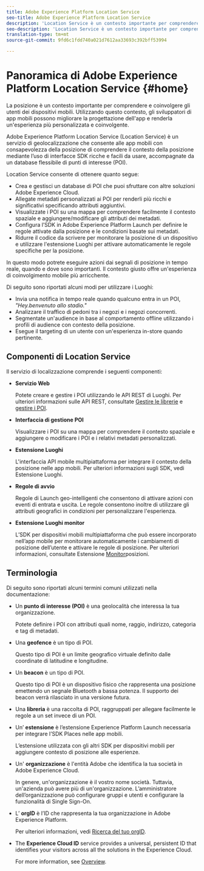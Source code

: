 ```yaml
---
title: Adobe Experience Platform Location Service
seo-title: Adobe Experience Platform Location Service
description: 'Location Service è un contesto importante per comprendere il coinvolgimento degli utenti di dispositivi mobili. Utilizzando questo contesto, gli sviluppatori di app mobili possono migliorare la progettazione dell''app e renderla un''esperienza più personalizzata e coinvolgente. '
seo-description: 'Location Service è un contesto importante per comprendere il coinvolgimento degli utenti di dispositivi mobili. Utilizzando questo contesto, gli sviluppatori di app mobili possono migliorare la progettazione dell''app e renderla un''esperienza più personalizzata e coinvolgente. '
translation-type: tm+mt
source-git-commit: 9fd6c1fdd740a021d7612aa33693c392bff53994

---
```



# Panoramica di Adobe Experience Platform Location Service {#home}

La posizione è un contesto importante per comprendere e coinvolgere gli utenti dei dispositivi mobili. Utilizzando questo contesto, gli sviluppatori di app mobili possono migliorare la progettazione dell'app e renderla un'esperienza più personalizzata e coinvolgente.

Adobe Experience Platform Location Service (Location Service) è un servizio di geolocalizzazione che consente alle app mobili con consapevolezza della posizione di comprendere il contesto della posizione mediante l’uso di interfacce SDK ricche e facili da usare, accompagnate da un database flessibile di punti di interesse (POI).

Location Service consente di ottenere quanto segue:

* Crea e gestisci un database di POI che puoi sfruttare con altre soluzioni Adobe Experience Cloud.
* Allegate metadati personalizzati ai POI per renderli più ricchi e significativi specificando attributi aggiuntivi.
* Visualizzate i POI su una mappa per comprendere facilmente il contesto spaziale e aggiungere/modificare gli attributi dei metadati.
* Configura l’SDK in Adobe Experience Platform Launch per definire le regole attivate dalla posizione e le condizioni basate sui metadati.
* Ridurre il codice da scrivere per monitorare la posizione di un dispositivo e utilizzare l'estensione Luoghi per attivare automaticamente le regole specifiche per la posizione.

In questo modo potrete eseguire azioni dai segnali di posizione in tempo reale, quando e dove sono importanti. Il contesto giusto offre un'esperienza di coinvolgimento mobile più arricchente.

Di seguito sono riportati alcuni modi per utilizzare i Luoghi:

* Invia una notifica in tempo reale quando qualcuno entra in un POI, *"Hey.benvenuto allo stadio."*
* Analizzare il traffico di pedoni tra i negozi e i negozi concorrenti.
* Segmentate un'audience in base al comportamento offline utilizzando i profili di audience con contesto della posizione.
* Esegue il targeting di un utente con un'esperienza in-store quando pertinente.

## Componenti di Location Service

Il servizio di localizzazione comprende i seguenti componenti:

* **Servizio Web**

   Potete creare e gestire i POI utilizzando le API REST di Luoghi. Per ulteriori informazioni sulle API REST, consultate [Gestire le librerie](/help/web-service-api/api-usage/manage-libraries/manage-libraries.md) e [gestire i POI](/help/web-service-api/api-usage/manage-pois/manage-pois.md).

* **Interfaccia di gestione POI**

   Visualizzare i POI su una mappa per comprendere il contesto spaziale e aggiungere o modificare i POI e i relativi metadati personalizzati.

* **Estensione Luoghi**

   L'interfaccia API mobile multipiattaforma per integrare il contesto della posizione nelle app mobili. Per ulteriori informazioni sugli SDK, vedi Estensione [](/help/places-ext-aep-sdks/places-extension/places-extension.md)Luoghi.

* **Regole di avvio**

   Regole di Launch geo-intelligenti che consentono di attivare azioni con eventi di entrata e uscita. Le regole consentono inoltre di utilizzare gli attributi geografici in condizioni per personalizzare l'esperienza.

* **Estensione Luoghi monitor**

   L’SDK per dispositivi mobili multipiattaforma che può essere incorporato nell’app mobile per monitorare automaticamente i cambiamenti di posizione dell’utente e attivare le regole di posizione. Per ulteriori informazioni, consultate Estensione [Monitor](/help/places-ext-aep-sdks/places-monitor-extension/places-monitor-extension.md)posizioni.

## Terminologia

Di seguito sono riportati alcuni termini comuni utilizzati nella documentazione:

* Un **punto di interesse (POI)** è una geolocalità che interessa la tua organizzazione.

   Potete definire i POI con attributi quali nome, raggio, indirizzo, categoria e tag di metadati.

* Una **geofence** è un tipo di POI.

   Questo tipo di POI è un limite geografico virtuale definito dalle coordinate di latitudine e longitudine.

* Un **beacon** è un tipo di POI.

   Questo tipo di POI è un dispositivo fisico che rappresenta una posizione emettendo un segnale Bluetooth a bassa potenza. Il supporto dei beacon verrà rilasciato in una versione futura.

* Una **libreria** è una raccolta di POI, raggruppati per allegare facilmente le regole a un set invece di un POI.

* Un’ **estensione** è l’estensione Experience Platform Launch necessaria per integrare l’SDK Places nelle app mobili.

   L’estensione utilizzata con gli altri SDK per dispositivi mobili per aggiungere contesto di posizione alle esperienze.

* Un' **organizzazione** è l'entità Adobe che identifica la tua società in Adobe Experience Cloud.

   In genere, un'organizzazione è il vostro nome società. Tuttavia, un'azienda può avere più di un'organizzazione. L’amministratore dell’organizzazione può configurare gruppi e utenti e configurare la funzionalità di Single Sign-On.

* L’ **orgID** è l’ID che rappresenta la tua organizzazione in Adobe Experience Platform.

   Per ulteriori informazioni, vedi [Ricerca del tuo orgID](https://forums.adobe.com/thread/2339895).

* The **Experience Cloud ID** service provides a universal, persistent ID that identifies your visitors across all the solutions in the Experience Cloud.

   For more information, see [Overview](https://docs.adobe.com/content/help/en/id-service/using/intro/overview.html).